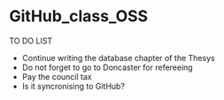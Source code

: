 # GitHub_class_OSS
TO DO LIST
- Continue writing the database chapter of the Thesys
- Do not forget to go to Doncaster for refereeing
- Pay the council tax
- Is it syncronising to GitHub?
